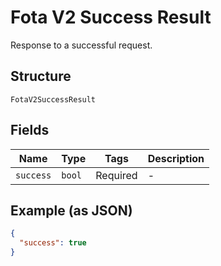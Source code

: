 
# Fota V2 Success Result

Response to a successful request.

## Structure

`FotaV2SuccessResult`

## Fields

| Name | Type | Tags | Description |
|  --- | --- | --- | --- |
| `success` | `bool` | Required | - |

## Example (as JSON)

```json
{
  "success": true
}
```

